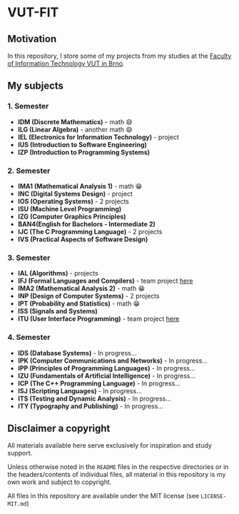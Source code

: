 # VUT-FIT

## Motivation

In this repository, I store some of my projects from my studies at the [Faculty of Information Technology VUT in Brno](https://www.fit.vut.cz/.cs).

## My subjects

### 1. Semester

* __IDM (Discrete Mathematics)__ - math 😄
* __ILG (Linear Algebra)__ - another math 😄
* __IEL (Electronics for Information Technology)__ - project
* __IUS (Introduction to Software Engineering)__
* __IZP (Introduction to Programming Systems)__

### 2. Semester

* __IMA1 (Mathematical Analysis 1)__ - math 😁
* __INC (Digital Systems Design)__ - project
* __IOS (Operating Systems)__ - 2 projects
* __ISU (Machine Level Programming)__
* __IZG (Computer Graphics Principles)__
* __BAN4(English for Bachelors - Intermediate 2)__
* __IJC (The C Programming Language)__ - 2 projects
* __IVS (Practical Aspects of Software Design)__

### 3. Semester

* __IAL (Algorithms)__ - projects
* __IFJ (Formal Languages and Compilers)__ - team project [here](https://github.com/imiskii/VUT-FIT-IFJ)
* __IMA2 (Mathematical Analysis 2)__ - math 😁
* __INP (Design of Computer Systems)__ - 2 projects
* __IPT (Probability and Statistics)__ - math 😁
* __ISS (Signals and Systems)__
* __ITU (User Interface Programming)__ - team project [here](https://github.com/imiskii/VUT-FIT-ITU)

### 4. Semester

* __IDS (Database Systems)__ - In progress...
* __IPK (Computer Communications and Networks)__ - In progress...
* __IPP (Principles of Programming Languages)__ - In progress...
* __IZU (Fundamentals of Artificial Intelligence)__ - In progress...
* __ICP (The C++ Programming Language)__ - In progress...
* __ISJ (Scripting Languages)__ - In progress...
* __ITS (Testing and Dynamic Analysis)__ - In progress...
* __ITY (Typography and Publishing)__ - In progress...

## Disclaimer a copyright

All materials available here serve exclusively for inspiration and study support.

Unless otherwise noted in the ```README``` files in the respective directories or in the headers/contents of individual files, all material in this repository is my own work and subject to copyright.

All files in this repository are available under the MIT license (see ```LICENSE-MIT.md```)
